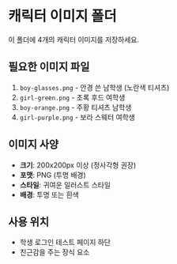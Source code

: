 # 캐릭터 이미지 폴더

이 폴더에 4개의 캐릭터 이미지를 저장하세요.

## 필요한 이미지 파일

1. `boy-glasses.png` - 안경 쓴 남학생 (노란색 티셔츠)
2. `girl-green.png` - 초록 후드 여학생
3. `boy-orange.png` - 주황 티셔츠 남학생
4. `girl-purple.png` - 보라 스웨터 여학생

## 이미지 사양

- **크기**: 200x200px 이상 (정사각형 권장)
- **포맷**: PNG (투명 배경)
- **스타일**: 귀여운 일러스트 스타일
- **배경**: 투명 또는 흰색

## 사용 위치

- 학생 로그인 테스트 페이지 하단
- 친근감을 주는 장식 요소
